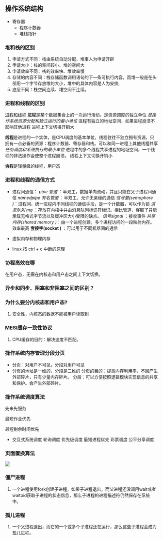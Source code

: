## 操作系统结构

- 寄存器
  - 程序计数器
  - 堆栈指针




### 堆和栈的区别

1. 申请方式不同：栈由系统自动分配，堆事人为申请开辟
2. 申请大小：栈的空间较小、堆的空间大
3. 申请效率不同：栈的效率快、堆效率慢
4. 存储的内容不同：栈存储函数调用语句的下一条可执行内容，而堆一般是在头部用一个字节存放堆的大小，堆中的具体内容是人为安排;
5. 底层不同：栈空间连续、堆空间不连续。

### 进程和线程的区别

[进程和线程](https://blog.csdn.net/weixin_49199646/article/details/109210547)
**进程**是某个数据集合上的一次运行活动，是资源调度的独立单位
*是操作系统资源分配和独立运行的最小单位*
进程有独立的地址空间，如果进程崩溃不影响其他进程
进程上下文切换开销大

**线程**是进程的一个实体，是CPU调度的基本单位，线程往往不独立拥有资源，只拥有一点必备的资源：程序计数器、寄存器和栈。可以和同一进程上其他线程共享
*任务调度和系统执行的最小单位*
进程中的多个线程共享进程的地址空间，一个线程的非法操作会使整个进程崩溃。
线程上下文切换开销小

**协程**是轻量级的线程，用户态


###  进程和线程的通信方式

- 进程间通信：
  *pipe 管道* ：半双工，数据单向流动，并且只能在父子进程间通信
  *namedpipe 有名管道* ：半双工，允许无亲缘的通信
  *信号量(semophore )*：进程间、统一进程内不同线程的通信手段，是一个计数器，可以作为锁
  *消息队列 mq* ：存放在内核中并由消息队列标识符标识。相比管道，客服了只能承载无格式字节流以及缓冲区大小受限的缺点。
  *信号signal* ：接收事件
  *共享内存(shared memory )*：由一个进程创建，多个进程访问的一段映射内存。效率最高
  **套接字(socket )** ：可以用于不同机器间的通信

- 虚拟内存和物理内存

- linux 按 ctrl + c 中断的原理

### 协程高效在哪

在用户态，无需在内核态和用户态之间上下文切换。

### 异步和同步、阻塞和非阻塞之间的区别？

### 为什么要分内核态和用户态?

1. 安全性，内核态的数据不能被用户读取到

### MESI缓存一致性协议

1. CPU缓存的目的：解决速度不匹配。


### 操作系统内存管理分段分页

- 分页：对用户不可见，分段对用户可见
- 分页的地址是一维的，分段是二维的
  分页的目的：提高内存利用率，不回产生外部碎片，只有少量内存碎片。
  分段：可以方便按照逻辑模块实现信息的共享和保护。会产生外部碎片。

### 操作系统调度算法

先来先服务

最短作业优先

最短剩余时间优先

- 交互式系统调度
  轮询调度
  优先级调度
  最短进程优先
  彩票调度
  公平分享调度

### 页面置换算法

![](https://alcor-1306883605.cos.ap-shanghai.myqcloud.com/my/SWwuY2.png)

### 僵尸进程

1. 一个进程使用fork创建子进程，如果子进程退出，而父进程还没调用wait或者waitpid获取子进程的状态信息，那么子进程的进程描述符仍然保存在系统中。

### 孤儿进程

1. 一个父进程退出，而它的一个或多个子进程还在运行，那么这些子进程会成为孤儿进程。



